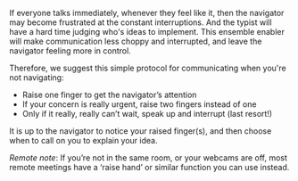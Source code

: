 
If everyone talks immediately, whenever they feel like it, then the navigator may become frustrated at the constant interruptions. And the typist will have a hard time judging who's ideas to implement. This ensemble enabler will make communication less choppy and interrupted, and leave the navigator feeling more in control.

Therefore, we suggest this simple protocol for communicating when you're not navigating: 

 * Raise one finger to get the navigator’s attention
 * If your concern is really urgent, raise two fingers instead of one
 * Only if it really, really can’t wait, speak up and interrupt (last resort!)

It is up to the navigator to notice your raised finger(s), and then choose when to call on you to explain your idea.

_Remote note_: If you’re not in the same room, or your webcams are off, most remote meetings have a ‘raise hand’ or similar function you can use instead.
